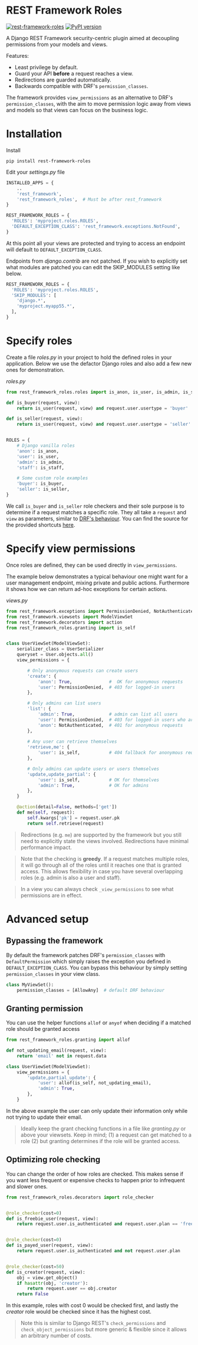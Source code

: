 REST Framework Roles
====================

[![rest-framework-roles](https://circleci.com/gh/Pithikos/rest-framework-roles.svg?style=svg)](https://circleci.com/gh/Pithikos/rest-framework-roles) [![PyPI version](https://badge.fury.io/py/rest-framework-roles.svg)](https://badge.fury.io/py/rest-framework-roles)

A Django REST Framework security-centric plugin aimed at decoupling permissions from your models and views.

Features:

  - Least privilege by default.
  - Guard your API **before** a request reaches a view.
  - Redirections are guarded automatically.
  - Backwards compatible with DRF's `permission_classes`.

The framework provides `view_permissions` as an alternative to DRF's `permission_classes`, with the aim to move permission logic away from views and models so that views can focus on the business logic.


Installation
============

Install

    pip install rest-framework-roles

Edit your *settings.py* file

```python
INSTALLED_APPS = {
    ..
    'rest_framework',
    'rest_framework_roles',  # Must be after rest_framework
}

REST_FRAMEWORK_ROLES = {
  'ROLES': 'myproject.roles.ROLES',
  'DEFAULT_EXCEPTION_CLASS': 'rest_framework.exceptions.NotFound',
}
```

At this point all your views are protected and trying to access an endpoint will default to `DEFAULT_EXCEPTION_CLASS`.

Endpoints from *django.contrib* are not patched. If you wish to explicitly set what modules are patched you can edit the SKIP_MODULES setting like below.

```python
REST_FRAMEWORK_ROLES = {
  'ROLES': 'myproject.roles.ROLES',
  'SKIP_MODULES': [
    'django.*',
    'myproject.myapp55.*',
  ],
}
```


Specify roles
===========================

Create a file *roles.py* in your project to hold the defined roles in your application. Below we use the defactor Django roles and also add a few new ones for demonstration.


*roles.py*
```python
from rest_framework_roles.roles import is_anon, is_user, is_admin, is_staff

def is_buyer(request, view):
    return is_user(request, view) and request.user.usertype = 'buyer'

def is_seller(request, view):
    return is_user(request, view) and request.user.usertype = 'seller'


ROLES = {
    # Django vanilla roles
    'anon': is_anon,
    'user': is_user,
    'admin': is_admin,
    'staff': is_staff,

    # Some custom role examples
    'buyer': is_buyer,
    'seller': is_seller,
}
```

We call `is_buyer` and `is_seller` role checkers and their sole purpose is to determine if a request matches a specific role. They all take a `request` and `view` as parameters, similar to [DRF's behaviour](https://www.django-rest-framework.org/api-guide/permissions/). You can find the source for the provided shortcuts [here](https://github.com/Pithikos/rest-framework-roles/blob/master/rest_framework_roles/roles.py).


Specify view permissions
===========================

Once roles are defined, they can be used directly in `view_permissions`.

The example below demonstrates a typical behaviour one might want for a user management endpoint, mixing private and public actions. Furthermore it shows how we can return ad-hoc exceptions for certain actions.

*views.py*
```python
from rest_framework.exceptions import PermissionDenied, NotAuthenticated
from rest_framework.viewsets import ModelViewSet
from rest_framework.decorators import action
from rest_framework_roles.granting import is_self


class UserViewSet(ModelViewSet):
    serializer_class = UserSerializer
    queryset = User.objects.all()
    view_permissions = {

        # Only anonymous requests can create users
        'create': {
            'anon': True,              #  OK for anonymous requests
            'user': PermissionDenied,  # 403 for logged-in users
        },

        # Only admins can list users
        'list': {
            'admin': True,             # admin can list all users
            'user': PermissionDenied,  # 403 for logged-in users who are not admins
            'anon': NotAuthenticated,  # 401 for anonymous requests
        },
        
        # Any user can retrieve themselves
        'retrieve,me': {
            'user': is_self,           # 404 fallback for anonymous requests
        },

        # Only admins can update users or users themselves
        'update,update_partial': {
            'user': is_self,           # OK for themselves
            'admin': True,             # OK for admins
        },
    }

    @action(detail=False, methods=['get'])
    def me(self, request):
        self.kwargs['pk'] = request.user.pk
        return self.retrieve(request)
```

> Redirections (e.g. `me`) are supported by the framework but you still need to explicitly state the views involved. Redirections have minimal performance impact.

> Note that the checking is **greedy**. If a request matches multiple roles, it will go through all of the roles until it reaches one that is granted access. This allows flexibility in case you have several overlapping roles (e.g. admin is also a user and staff).

> In a view you can always check `_view_permissions` to see what permissions are in effect.


Advanced setup
==============

Bypassing the framework
-----------------------
By default the framework patches DRF's `permission_classes` with `DefaultPermission` which simply raises the exception you defined in `DEFAULT_EXCEPTION_CLASS`. You can bypass this behaviour by simply setting `permission_classes` in your view class.

```python
class MyViewSet():
    permission_classes = [AllowAny]  # default DRF behaviour
```


Granting permission
-------------------

You can use the helper functions `allof` or `anyof` when deciding if a matched role should be granted access

```python
from rest_framework_roles.granting import allof

def not_updating_email(request, view):
    return 'email' not in request.data

class UserViewSet(ModelViewSet):
    view_permissions = {
        'update,partial_update': {
            'user': allof(is_self, not_updating_email),
            'admin': True,
        },
    }
```

In the above example the user can only update their information only while not trying to update their email.

> Ideally keep the grant checking functions in a file like *granting.py* or above your viewsets. Keep in mind; (1) a request can get matched to a role (2) but granting determines if the role will be granted access.


Optimizing role checking
------------------------

You can change the order of how roles are checked. This makes sense if you want
less frequent or expensive checks to happen prior to infrequent and slower ones.


```python
from rest_framework_roles.decorators import role_checker


@role_checker(cost=0)
def is_freebie_user(request, view):
    return request.user.is_authenticated and request.user.plan == 'freebie'


@role_checker(cost=0)
def is_payed_user(request, view):
    return request.user.is_authenticated and not request.user.plan


@role_checker(cost=50)
def is_creator(request, view):
    obj = view.get_object()
    if hasattr(obj, 'creator'):
        return request.user == obj.creator
    return False
```

In this example, roles with cost 0 would be checked first, and lastly the *creator* role would be checked since it has the highest cost.

> Note this is similar to Django REST's `check_permissions` and `check_object_permissions` but more generic & flexible since it allows an arbitrary number of costs.
